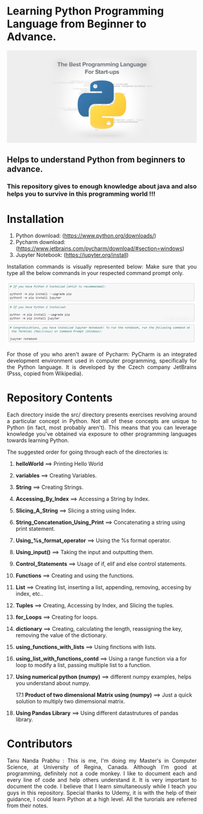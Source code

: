 # Learning Python Programming Language from Beginner to Advance.

<img src="Img/1.jpg" >

<h2> Helps to understand Python from beginners to advance. </h2> 
<h3 align = "justify"> This repository gives to enough knowledge about java and also helps you to survive in this programming world !!! </h3>

# Installation
1. Python download: (https://www.python.org/downloads/)
2. Pycharm download: (https://www.jetbrains.com/pycharm/download/#section=windows)
3. Jupyter Notebook: (https://jupyter.org/install)
<p align="justify"> Installation commands is visually represented below: Make sure that you type all the below commands in your respected command prompt only.</p>

<img src="Img/Jupyter.PNG" >


<p align="justify"> For those of you who aren't aware of Pycharm: PyCharm is an integrated development environment used in computer programming, specifically for the Python language. It is developed by the Czech company JetBrains (Psss, copied from Wikipedia).</p>

# Repository Contents
<p align="justify"> Each directory inside the src/ directory presents exercises revolving around a particular concept in Python. Not all of these concepts are unique to Python (in fact, most probably aren't). This means that you can leverage knowledge you've obtained via exposure to other programming languages towards learning Python.</p>

The suggested order for going through each of the directories is:

1. __helloWorld__ ==> Printing Hello World
2. __variables__ ==> Creating Variables.
3. __String__ ==> Creating Strings.
4. __Accessing_By_Index__ ==> Accessing a String by Index.
5. __Slicing_A_String__ ==> Slicing a string using Index.
6. __String_Concatenation_Using_Print__ ==> Concatenating a string using print statement.
7. <b>Using_%s_format_operator</b> ==> Using the %s format operator.
8. __Using_input()__ ==> Taking the input and outputting them.
9. __Control_Statements__ ==> Usage of if, elif and else control statements.
10. __Functions__ ==> Creating and using the functions.
11. __List__ ==> Creating list, inserting a list, appending, removing, accesing by index, etc..
12. __Tuples__ ==> Creating, Accessing by Index, and Slicing the tuples.
13. __for_Loops__ ==> Creating for loops.
14. __dictionary__ ==> Creating, calculating the length, reassigning the key, removing the value of the dictionary.
15. __using_functions_with_lists__ ==> Using finctions with lists.
16. __using_list_with_functions_contd__ ==> Using a range function via a for loop to modify a list, passing multiple list to a function.
17. __Using numerical python (numpy)__ ==> different numpy examples, helps you understand about numpy.

    17.1 __Product of two dimensional Matrix using (numpy)__ ==> Just a quick solution to multiply two dimemsional matrix.

18. __Using Pandas Library__ ==> Using different datastrutures of pandas library.

# Contributors

<p align="justify"> Tanu Nanda Prabhu : This is me, I'm doing my Master's in Computer Science, at University of Regina, Canada. Although I'm good at programming, definitely not a code monkey. I like to document each and every line of code and help others understand it. It is very important to document the code. I believe that I learn simultaneously while I teach you guys in this repository. Special thanks to Udemy, it is with the help of their guidance, I could learn Python at a high level. All the turorials are referred from their notes.</p>
